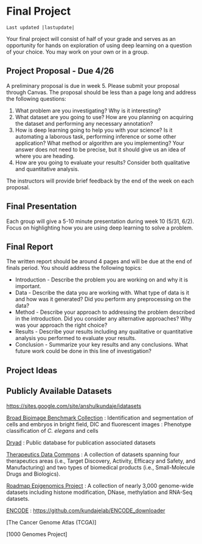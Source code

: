 # Final Project
```{eval-rst}
Last updated |lastupdate|
```

Your final project will consist of half of your grade and serves as an opportunity for hands on exploration of using deep learning on a question of your choice. You may work on your own or in a group.

## Project Proposal - Due 4/26
A preliminary proposal is due in week 5. Please submit your proposal through Canvas. The proposal should be less than a page long and address the following questions:

1. What problem are you investigating? Why is it interesting?
2. What dataset are you going to use? How are you planning on acquiring the dataset and performing any necessary annotation?
3. How is deep learning going to help you with your science? Is it automating a laborous task, performing inference or some other application? What method or algorithm are you implementing? Your answer does not need to be precise, but it should give us an idea of where you are heading.
4. How are you going to evaluate your results? Consider both qualitative and quantitative analysis.

The instructors will provide brief feedback by the end of the week on each proposal.

## Final Presentation
Each group will give a 5-10 minute presentation during week 10 (5/31, 6/2). Focus on highlighting how you are using deep learning to solve a problem.
## Final Report
The written report should be around 4 pages and will be due at the end of finals period. You should address the following topics:

* Introduction - Describe the problem you are working on and why it is important.
* Data - Describe the data you are working with. What type of data is it and how was it generated? Did you perform any preprocessing on the data?
* Method - Describe your approach to addressing the problem described in the introduction. Did you consider any alternative approaches? Why was your approach the right choice?
* Results - Describe your results including any qualitative or quantitative analysis you performed to evaluate your results.
* Conclusion - Summarize your key results and any conclusions. What future work could be done in this line of investigation?

## Project Ideas

## Publicly Available Datasets

https://sites.google.com/site/anshulkundaje/idatasets

[Broad Bioimage Benchmark Collection](https://bbbc.broadinstitute.org/image_sets)
: Identification and segmentation of cells and embryos in bright field, DIC and fluorescent images
: Phenotype classification of *C. elegans* and cells

[Dryad](https://datadryad.org/search?f%5Bdc_subject_sm%5D%5B%5D=Biological+sciences)
: Public database for publication associated datasets

[Therapeutics Data Commons](https://tdcommons.ai/)
: A collection of datasets spanning four therapeutics areas (i.e., Target Discovery, Activity, Efficacy and Safety, and Manufacturing) and two types of biomedical products (i.e., Small-Molecule Drugs and Biologics).

[Roadmap Epigenomics Project](http://www.roadmapepigenomics.org/data/)
: A collection of nearly 3,000 genome-wide datasets including histone modification, DNase, methylation and RNA-Seq datasets.

[ENCODE](https://www.encodeproject.org/)
: https://github.com/kundajelab/ENCODE_downloader

[The Cancer Genome Atlas (TCGA)]

[1000 Genomes Project]